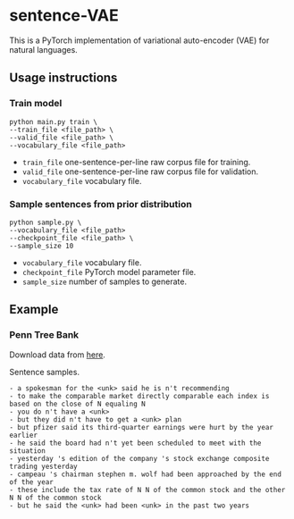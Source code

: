 # sentence-VAE
This is a PyTorch implementation of variational auto-encoder (VAE) for natural languages.

## Usage instructions
### Train model
```
python main.py train \
--train_file <file_path> \
--valid_file <file_path> \
--vocabulary_file <file_path>
```
- ```train_file``` one-sentence-per-line raw corpus file for training.
- ```valid_file``` one-sentence-per-line raw corpus file for validation.
- ```vocabulary_file``` vocabulary file.

### Sample sentences from prior distribution
```
python sample.py \
--vocabulary_file <file_path>
--checkpoint_file <file_path> \
--sample_size 10
```
- ```vocabulary_file``` vocabulary file.
- ```checkpoint_file``` PyTorch model parameter file.
- ```sample_size``` number of samples to generate.

## Example
### Penn Tree Bank
Download data from [here](https://drive.google.com/drive/folders/1HyeGxhgtWWtTaCYlLOAIlAIXsGXM7TKG?usp=sharing). 

Sentence samples.
```
- a spokesman for the <unk> said he is n't recommending
- to make the comparable market directly comparable each index is based on the close of N equaling N
- you do n't have a <unk>
- but they did n't have to get a <unk> plan
- but pfizer said its third-quarter earnings were hurt by the year earlier
- he said the board had n't yet been scheduled to meet with the situation
- yesterday 's edition of the company 's stock exchange composite trading yesterday
- campeau 's chairman stephen m. wolf had been approached by the end of the year
- these include the tax rate of N N of the common stock and the other N N of the common stock
- but he said the <unk> had been <unk> in the past two years
```
